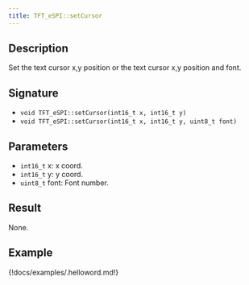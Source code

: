 ```yaml
---
title: TFT_eSPI::setCursor 
---
```


## Description

Set the text cursor x,y position or the text cursor x,y position and font.

## Signature

* `void TFT_eSPI::setCursor(int16_t x, int16_t y)`
* `void TFT_eSPI::setCursor(int16_t x, int16_t y, uint8_t font)`

## Parameters

* `int16_t` x: x coord.
* `int16_t` y: y coord.
* `uint8_t` font: Font number.

## Result

None.

## Example

{!docs/examples/.helloword.md!}

